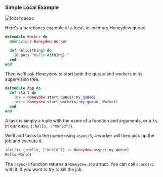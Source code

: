 ### Simple Local Example

![local queue](local.png)

Here's a barebones example of a local, in-memory Honeydew queue.

```elixir
defmodule Worker do
  @behaviour Honeydew.Worker

  def hello(thing) do
    IO.puts "Hello #{thing}!"
  end
end
```

Then we'll ask Honeydew to start both the queue and workers in its supervision tree.

```elixir
defmodule App do
  def start do
    :ok = Honeydew.start_queue(:my_queue)
    :ok = Honeydew.start_workers(:my_queue, Worker)
  end
end
```

A task is simply a tuple with the name of a function and arguments, or a `fn`. In our case, `{:hello, ["World"]}`.

We'll add tasks to the queue using `async/3`, a worker will then pick up the job and execute it.


```elixir
iex(1)> {:hello, ["World"]} |> Honeydew.async(:my_queue)
Hello World!
```

The `async/3` function returns a `Honeydew.Job` struct. You can call `cancel/1` with it, if you want to try to kill the job.
